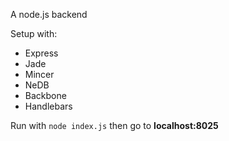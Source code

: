 A node.js backend

Setup with:
  * Express
  * Jade
  * Mincer
  * NeDB
  * Backbone
  * Handlebars

Run with `node index.js` then go to **localhost:8025**
